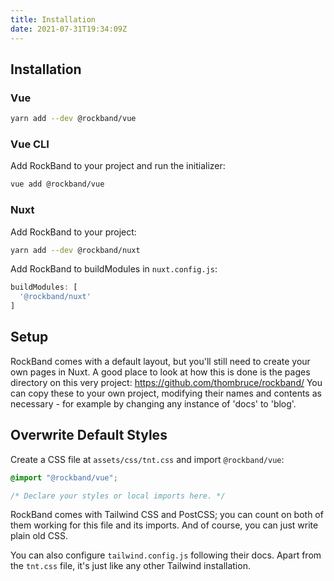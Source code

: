 ```yaml
---
title: Installation
date: 2021-07-31T19:34:09Z
---
```


## Installation

### Vue

```sh
yarn add --dev @rockband/vue
```

### Vue CLI

Add RockBand to your project and run the initializer:

```sh
vue add @rockband/vue
```

### Nuxt

Add RockBand to your project:

```sh
yarn add --dev @rockband/nuxt
```

Add RockBand to buildModules in `nuxt.config.js`:

```js
buildModules: [
  '@rockband/nuxt'
]
```

## Setup

RockBand comes with a default layout, but you'll still need to create your own pages in Nuxt. A good place to look at how this is done is the pages directory on this very project: https://github.com/thombruce/rockband/ You can copy these to your own project, modifying their names and contents as necessary - for example by changing any instance of 'docs' to 'blog'.

## Overwrite Default Styles

Create a CSS file at `assets/css/tnt.css` and import `@rockband/vue`:

```css
@import "@rockband/vue";

/* Declare your styles or local imports here. */
```

RockBand comes with Tailwind CSS and PostCSS; you can count on both of them working for this file and its imports. And of course, you can just write plain old CSS.

You can also configure `tailwind.config.js` following their docs. Apart from the `tnt.css` file, it's just like any other Tailwind installation.